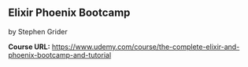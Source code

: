 ## Elixir Phoenix Bootcamp
by Stephen Grider

**Course URL:** https://www.udemy.com/course/the-complete-elixir-and-phoenix-bootcamp-and-tutorial
